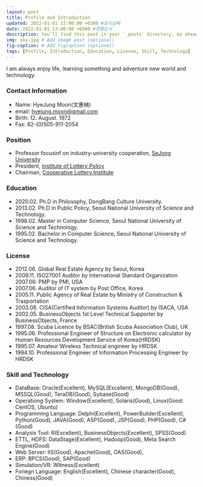 ```yaml
---
layout: post
title: Profile and Introduction
updated: 2022-01-01 13:00:00 +0300 #표시날짜
date: 2022-01-01 13:00:00 +0300 #정렬순서
description: You’ll find this post in your `_posts` directory. Go ahead and edit it and re-build the site to see your changes. # Add post description (optional)
img: sky.jpg # Add image post (optional)
fig-caption: # Add figcaption (optional)
tags: [Profile, Introduction, Education, License, Skill, Technology]
---
```


I am always enjoy life, learning something and adventure new world and technology.

### Contact Information
* Name: HyeJung Moon(文惠楨)
* email: hyejung.moon@gmail.com 
* Birth: 12. August. 1972
* Fax: 82-(0)505-911-2054

### Position
* Professor focusinf on industry-university cooperation, [SeJong University](http://www.sejong.ac.kr/)
* President, [Institute of Lottery Policy](http://www.lotterypolicy.com)
* Chairman, [Cooperative Lottery Institute](http://www.lotterypolicy.com)

### Education
* 2020.02. Ph.D in Philosophy, DongBang Culture University.
* 2013.02. Ph.D in Public Policy, Seoul National University of Science and Technology.
* 1998.02. Master in Computer Science, Seoul National University of Science and Technology.
* 1995.02. Bachelor in Computer Science, Seoul National University of Science and Technology.

### License
* 2012.06. Global Real Estate Agency by Seoul, Korea
* 2009.11. ISO27001 Auditor by International Standard Organization 2007.06: PMP by PMI, USA 
* 2007.06. Auditor of IT system by Post Office, Korea
* 2005.11. Public Agency of Real Estate by Ministry of Construction & Trasportation
* 2003.08. CISA(Certified Information  Systems  Auditor)  by ISACA, USA
* 2002.05. BusinessObjects 1st Level Technical Supporter by BusinessObjects, France 
* 1997.08. Scuba Licence by BSAC(British Scuba Association Club), UK
* 1995.06. Professional Engineer of Structure on Electronic calculator by Human Resources Development Service of Korea(HRDSK)
* 1995.07. Amateur Wireless Technical engineer by HRDSK
* 1994.10. Professional Engineer of Information Processing Engineer by HRDSK

### Skill and Technology
* DataBase: Oracle(Excellent), MySQL(Excellent), MongoDB(Good), MSSQL(Good), TeraDB(Good), Sybase(Good)
* Operationg System: Window(Excellent), Solaris(Good), Linux(Good: CentOS, Ubuntu)
* Programming Language: Delphi(Excellent), PowerBuilder(Excellent), Python(Good), JAVA(Good), ASP(Good), JSP(Good), PHP(Good), C#(Good)
* Analysis Tool: R(Excellent), BusinessObjects(Excellent), SPSS(Good)
* ETTL, HDFS: DataStage(Excellent), Hadoop(Good), Meta Search Engine(Good)
* Web Server: IIS(Good), Apache(Good), OAS(Good), 
* ERP: BPCS(Good), SAP(Good)
* Simulation/VR: Witness(Excellent)
* Foriegn Language: English(Excellent), Chinese character(Good), Chiness(Good)

